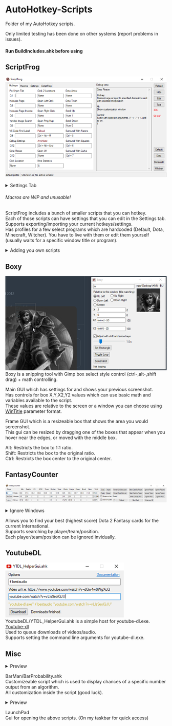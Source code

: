 # AutoHotkey-Scripts
 Folder of my AutoHotkey scripts.
 
Only limited testing has been done on other systems (report problems in issues).  
 
 #### Run BuildIncludes.ahk before using
 
 ## ScriptFrog  
 ![ScriptFrog](https://raw.githubusercontent.com/Satsaa/My-AutoHotkey-Scripts/master/v1/Res/Readme/ScriptFrog.png "ScriptFrog") 
<details><summary>Settings Tab</summary>
<p>  
 
 ![ScriptFrog2](https://raw.githubusercontent.com/Satsaa/My-AutoHotkey-Scripts/master/v1/Res/Readme/ScriptFrogSettings.png "ScriptFrog") 

</p>
</details>

###### Macros are WIP and unusable!  
 ScriptFrog includes a bunch of smaller scripts that you can hotkey.  
 Each of those scripts can have settings that you can edit in the Settings tab.  
 Supports exporting/importing your current hotkeys/settings.  
 Has profiles for a few select programs which are hardcoded (Default, Dota, Minecraft, Witcher). You have to live with them or edit them yourself (usually waits for a specific window title or program).

<details><summary>Adding you own scripts</summary>
<p>
 
 Each variable is defined for a script like `HotkeyAllowModifiers[SC] := <value>`.  
 Scripts are usually under v1/ScriptFrog/Scripts but this is not needed. #Include the script you made in the start of ScriptFrog.ahk (where all the other ones are included).  
 Subroutes are called as \<HotkeySub\>\_\<SubRoute\> (eg. MYSCRIPT_Load, MYSCRIPT_Ctrl, MYSCRIPT).  
 The \<HotkeySub\> label is called when an assigned hotkey is pressed without modifiers.  
 If you enable `HotkeyShift` (`HotkeyShift[SC] := 1)`, the `\<HotkeySub\>\_Shift` label is called when the user triggers the script while pressing shift.  

```autohotkey
; Required
HotkeyName := [],                   ;Displayed name of the hotkey. Must be a valid variable name. "_" is displayed as a space
HotkeySub := [],                    ;Subroute prefix (_ is added to the end)
HotkeyDescription := [],            ;Description of what each hotkeys do / any text
HotkeySettings := [],               ;Comma separated list of settings that will be shown in the Settings tab
HotkeySettingsDescription := [],    ;Description of what all the settings do / any text

; Optional
HotkeyGlobal := [],                 ;Defines if the hotkey will be globally active
HotkeyAllowModifiers := [],         ;Defines if the hotkey allows modifiers in its hotkey
HotkeyDisableMain[]                 ;Defines if the hotkey's main       subroute is NOT active (Executed when hotkey is pressed without modifiers)
HotkeyAny := [],                    ;Defines if the hotkey's Any        subroute is active (Disables modifier subroutes. Executed when hotkey is pressed with any or no modifiers)
HotkeyCtrl := [],                   ;Defines if the hotkey's Ctrl       subroute is active
HotkeyAlt := [],                    ;Defines if the hotkey's Alt        subroute is active
HotkeyShift := [],                  ;Defines if the hotkey's Shift      subroute is active
HotkeyCtrlAlt := [],                ;Defines if the hotkey's CtrlAlt    subroute is active
HotkeyCtrlShift := [],              ;Defines if the hotkey's CtrlShift  subroute is active
HotkeyAltShift := [],               ;Defines if the hotkey's AltShift   subroute is active
HotkeyCtrlAltShift := [],           ;Defines if the hotkey's CtrlAltShift  subroute is active
HotkeyTick := [],                   ;Defines if the hotkey's Tick       subroute is active  Executed on each tick
```

Here is how the Annihilate script is done. 
`GoTo AN_End` after variables and `AN_End:` at the end is required for each script. (Prevents main script from stopping when including these scripts)

```authotkey
SC++
HotkeyName[SC] := "Annihilate"
HotkeySub[SC] := "AN"
HotkeyDescription[SC] := "Hotkey:`nKill the script immediately`n`nThis hotkey will be active in all profiles"
HotkeyGlobal[SC] := 1
HotkeyAllowModifiers[SC] := 1
GoTo AN_End

AN_Load:
Return

AN:
GoTo Terminate
Return

AN_End:
```
</p>
</details>

 ## Boxy
 ![Boxy](https://raw.githubusercontent.com/Satsaa/My-AutoHotkey-Scripts/master/v1/Res/Readme/Boxy.png "Boxy")   
 Boxy is a snipping tool with Gimp box select style control (ctrl-,alt-,shift drag) + math controlling.
 
 Main GUI which has settings for and shows your previous screenshot.  
 Has controls for box X,Y,X2,Y2 values which can use basic math and variables available to the script.  
 These values are relative to the screen or a window you can choose using [WinTitle](https://www.autohotkey.com/docs/misc/WinTitle.htm) parameter format.  
 

 Frame GUI which is a resizeable box that shows the area you would screenshot.  
 This gui can be resized by dragging one of the boxes that appear when you hover near the edges, or moved with the middle box.  
 
 Alt: Restricts the box to 1:1 ratio.  
 Shift: Restricts the box to the original ratio.  
 Ctrl: Restricts the box center to the original center.   
 
 ## FantasyCounter
 ![FantasyCounter](https://raw.githubusercontent.com/Satsaa/My-AutoHotkey-Scripts/master/v1/Res/Readme/FantasyCounter.png "FantasyCounter")  
<details><summary>Ignore Windows</summary>
<p>  
 
 ![FantasyCounter2](https://raw.githubusercontent.com/Satsaa/My-AutoHotkey-Scripts/master/v1/Res/Readme/FantasyCounterIgnores.png "FantasyCounter") 

</p>
</details>

 Allows you to find your best (highest score) Dota 2 Fantasy cards for the current International.  
 Supports searching by player/team/position.  
 Each player/team/position can be ignored invidually.  
 
 ## YoutubeDL
 ![YoutubeDL](https://raw.githubusercontent.com/Satsaa/My-AutoHotkey-Scripts/master/v1/Res/Readme/YoutubeDl.png "YoutubeDL")   
 YoutubeDL/YTDL_HelperGui.ahk is a simple host for youtube-dl.exe. [Youtube-dl](https://rg3.github.io/youtube-dl)  
 Used to queue downloads of videos/audio.  
 Supports setting the command line arguments for youtube-dl.exe.  
 
 ## Misc
<details><summary>Preview</summary>
<p>  
 
 ![BarMan](https://raw.githubusercontent.com/Satsaa/My-AutoHotkey-Scripts/master/v1/Res/Readme/BarMan.png "BarMan")   

</p>
</details> 

 BarMan/BarProbability.ahk  
 Customizeable script which is used to display chances of a specific number output from an algorithm.  
 All customization inside the script (good luck).
 
<details><summary>Preview</summary>
<p>  
 
 ![LaunchPad](https://raw.githubusercontent.com/Satsaa/My-AutoHotkey-Scripts/master/v1/Res/Readme/LaunchPad.png "LaunchPad") 

</p>
</details>   

 LaunchPad  
 Gui for opening the above scripts. (On my taskbar for quick access)  
